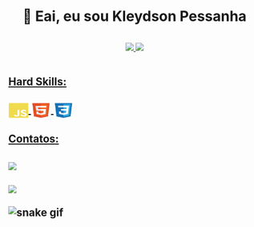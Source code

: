 <img alt="" title="Visualizações" align="right" src="https://visitor-badge.glitch.me/badge?page_id=Kleydsonpessanha.Kleydsonpessanha" />

<h1 align="center">👋 Eai, eu sou Kleydson Pessanha </h1>

<br>

<div align="center">

  <a href="https://github.com/Kleydsonpessanha">

  <img height="180em" src="https://github-readme-stats.vercel.app/api?username=Kleydsonpessanha&show_icons=true&theme=merko&include_all_commits=true&count_private=true"/>

    

  <img height="180em" src="https://github-readme-stats.vercel.app/api/top-langs/?username=Kleydsonpessanha&layout=compact&langs_count=7&theme=merko"/>

</div>

<div style="display: inline_block"><br>

   

  <h2>Hard Skills:<h2>

 <p>

  <img align="center" alt="kleydson-Js" height="30" width="40" src="https://raw.githubusercontent.com/devicons/devicon/master/icons/javascript/javascript-plain.svg">

  
  <img align="center" alt="kleydson-HTML" height="30" width="40" src="https://raw.githubusercontent.com/devicons/devicon/master/icons/html5/html5-original.svg">

  <img align="center" alt="kleydson-CSS" height="30" width="40" src="https://raw.githubusercontent.com/devicons/devicon/master/icons/css3/css3-original.svg">

</p>

  

  

   <h2>Contatos: <h2>

  

  <a href="https://instagram.com/kleydsonpessanhaofc" target="_blank"><img src="https://img.shields.io/badge/-Instagram-%23E4405F?style=for-the- badge&logo=instagram&logoColor=white" target="_blank"></a>	

  <a href="https://www.linkedin.com/in/kleydson-pessanha-990546251" target="_blank"><img src="https://img.shields.io/badge/-LinkedIn-%230077B5?style= for-the-badge&logo=linkedin&logoColor=white" target="_blank"></a>

  

![snake gif](https://github.com/Kleydsonpessanha/Kleydsonpessanha/blob/output/github-contribution-grid-snake.svg)

